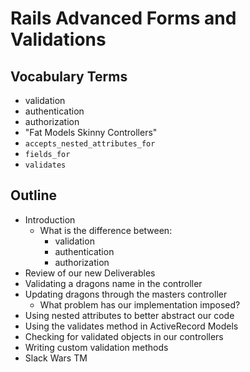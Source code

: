 # Rails Advanced Forms and Validations

## Vocabulary Terms

- validation 
- authentication
- authorization 
- "Fat Models Skinny Controllers"
- `accepts_nested_attributes_for`
- `fields_for`
- `validates`

## Outline

- Introduction 
  - What is the difference between:
    - validation 
    - authentication
    - authorization 
- Review of our new Deliverables
- Validating a dragons name in the controller
- Updating dragons through the masters controller
  - What problem has our implementation imposed?
- Using nested attributes to better abstract our code
- Using the validates method in ActiveRecord Models
- Checking for validated objects in our controllers
- Writing custom validation methods
- Slack Wars TM 